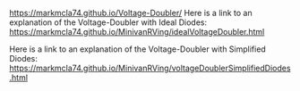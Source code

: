 https://markmcla74.github.io/Voltage-Doubler/
Here is a link to an explanation of the Voltage-Doubler with Ideal Diodes: 
https://markmcla74.github.io/MinivanRVing/idealVoltageDoubler.html

Here is a link to an explanation of the Voltage-Doubler with Simplified Diodes: 
https://markmcla74.github.io/MinivanRVing/voltageDoublerSimplifiedDiodes.html
